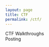 ```yaml
---
layout: page
title: CTF
permalink: /ctf/
---
```

<div class="man-title">
  CTF Walkthroughs  
</div>
<div class="manual manual-title">
  Posting
  </div>
<p>  <div class="manual-content">


  </div>
</p>
